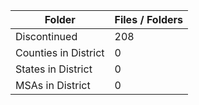 | Folder               |   Files / Folders |
|----------------------|-------------------|
| Discontinued         |               208 |
| Counties in District |                 0 |
| States in District   |                 0 |
| MSAs in District     |                 0 |